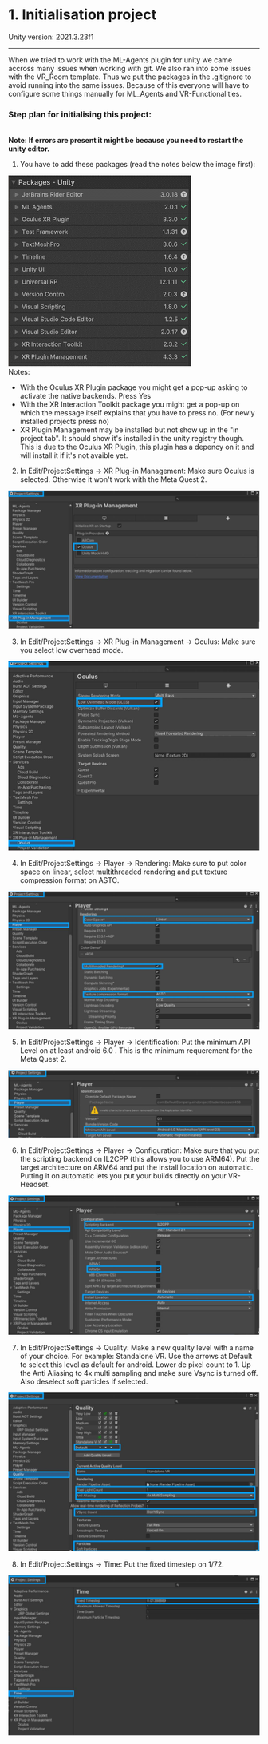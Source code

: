 # 1. Initialisation project

Unity version: 2021.3.23f1

---

When we tried to work with the ML-Agents plugin for unity we came accross many issues when working with git. We also ran into some issues with the VR_Room template. Thus we put the packages in the .gitignore to avoid running into the same issues. Because of this everyone will have to configure some things manually for ML_Agents and VR-Functionalities.

### Step plan for initialising this project:

\
**Note: If errors are present it might be because you need to restart the unity editor.**

1. You have to add these packages (read the notes below the image first):

![imagepackages](ImagesREADME/neccesary_packages.png)
\
Notes:

- With the Oculus XR Plugin package you might get a pop-up asking to activate the native backends. Press Yes
- With the XR Interaction Toolkit package you might get a pop-up on which the message itself explains that you have to press no. (For newly installed projects press no)
- XR Plugin Management may be installed but not show up in the "in project tab". It should show it's installed in the unity registry though. This is due to the Oculus XR Plugin, this plugin has a depency on it and will install it if it's not avaible yet.

2. In Edit/ProjectSettings -> XR Plug-in Management: Make sure Oculus is selected. Otherwise it won't work with the Meta Quest 2.

![ImageXRPluginManager](ImagesREADME/1_XRPlugMan.JPG)

3. In Edit/ProjectSettings -> XR Plug-in Management -> Oculus: Make sure you select low overhead mode.

![ImageLowOverheadMode](ImagesREADME/X_Lowoverheadmode.JPG)

4. In Edit/ProjectSettings -> Player -> Rendering: Make sure to put color space on linear, select multithreaded rendering and put texture compression format on ASTC.

![PlayerProjSet](ImagesREADME/2_PlayerProjSet.JPG)

5. In Edit/ProjectSettings -> Player -> Identification: Put the minimum API Level on at least android 6.0 . This is the minimum requerement for the Meta Quest 2.

![ImagePlayerMinAPILev](ImagesREADME/3_PlayerMinAPILev.JPG)

6. In Edit/ProjectSettings -> Player -> Configuration: Make sure that you put the scripting backend on IL2CPP (this allows you to use ARM64). Put the target architecture on ARM64 and put the install location on automatic. Putting it on automatic lets you put your builds directly on your VR-Headset.

![4_PlayerPorjSet2](ImagesREADME/4_PlayerPorjSet2.JPG)

7. In Edit/ProjectSettings -> Quality: Make a new quality level with a name of your choice. For example: Standalone VR. Use the arrows at Default to select this level as default for android. Lower de pixel count to 1. Up the Anti Aliasing to 4x multi sampling and make sure Vsync is turned off. Also deselect soft particles if selected.

![5_QualityprojSet](ImagesREADME/5_QualityprojSet.JPG)

8. In Edit/ProjectSettings -> Time: Put the fixed timestep on 1/72.

![6_TimeprojSet](ImagesREADME/6_TimeprojSet.JPG)
